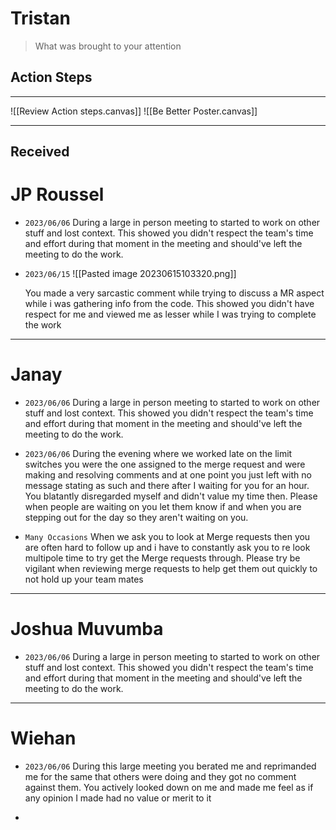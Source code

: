 # Tristan
> What was brought to your attention

## Action Steps
___
![[Review Action steps.canvas]]
![[Be Better Poster.canvas]]
___



## Received


# JP Roussel
- `2023/06/06` 
  During a large in person meeting to started to work on other stuff and lost context. This showed you didn't respect the team's time and effort during that moment in the meeting and should've left the meeting to do the work.

- `2023/06/15` 
  ![[Pasted image 20230615103320.png]]
  
  You made a very sarcastic comment while trying to discuss a MR aspect while i was gathering info from the code. This showed you didn't have respect for me and viewed me as lesser while I was trying to complete the work

___
# Janay

- `2023/06/06` 
  During a large in person meeting to started to work on other stuff and lost context. This showed you didn't respect the team's time and effort during that moment in the meeting and should've left the meeting to do the work.

- ` 2023/06/06 `
  During the evening where we worked late on the limit switches you were the one assigned to the merge request and were making and resolving comments and at one point you just left with no message stating as such and there after I waiting for you for an hour. You blatantly disregarded myself and didn't value my time then. Please when people are waiting on you let them know if and when you are stepping out for the day so they aren't waiting on you.

- ` Many Occasions `
  When we ask you to look at Merge requests then you are often hard to follow up and i have to constantly ask you to re look multipole time to try get the Merge requests through. Please try be vigilant when reviewing merge requests to help get them out quickly to not hold up your team mates

___
# Joshua Muvumba

- ` 2023/06/06 `
  During a large in person meeting to started to work on other stuff and lost context. This showed you didn't respect the team's time and effort during that moment in the meeting and should've left the meeting to do the work.
  
___
# Wiehan

- ` 2023/06/06 `
  During this large meeting you berated me and reprimanded me for the same that others were doing and they got no comment against them. You actively looked down on me and made me feel as if any opinion I made had no value or merit to it

- 